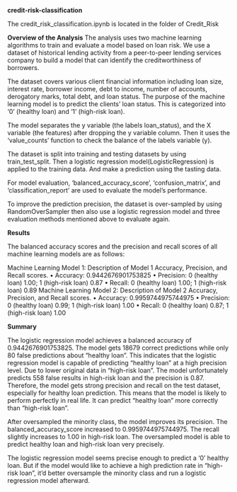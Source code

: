 **credit-risk-classification**

The credit_risk_classification.ipynb is located in the folder of Credit_Risk

**Overview of the Analysis**
The analysis uses two machine learning algorithms to train and evaluate a model based on loan risk. We use a dataset of historical lending activity from a peer-to-peer lending services company to build a model that can identify the creditworthiness of borrowers.

The dataset covers various client financial information including loan size, interest rate, borrower income, debt to income, number of accounts, derogatory marks, total debt, and loan status. The purpose of the machine learning model is to predict the clients’ loan status. This is categorized into ‘0’ (healthy loan) and ‘1’ (high-risk loan).

The model separates the y variable (the labels loan_status), and the X variable (the features) after dropping the y variable column. Then it uses the ‘value_counts’ function to check the balance of the labels variable (y).

The dataset is split into training and testing datasets by using train_test_split. Then a logistic regression model(LogisticRegression) is applied to the training data. And make a prediction using the tasting data.

For model evaluation, ‘balanced_accuracy_score’, ‘confusion_matrix’, and ‘classification_report’ are used to evaluate the model’s performance.

To improve the prediction precision, the dataset is over-sampled by using RandomOverSampler then also use a logistic regression model and three evaluation methods mentioned above to evaluate again.

**Results**

The balanced accuracy scores and the precision and recall scores of all machine learning models are as follows:

Machine Learning Model 1:
Description of Model 1 Accuracy, Precision, and Recall scores. • Accuracy: 0.9442676901753825 • Precision: 0 (healthy loan) 1.00; 1 (high-risk loan) 0.87 • Recall: 0 (healthy loan) 1.00; 1 (high-risk loan) 0.89
Machine Learning Model 2:
Description of Model 2 Accuracy, Precision, and Recall scores. • Accuracy: 0.9959744975744975 • Precision: 0 (healthy loan) 0.99; 1 (high-risk loan) 1.00 • Recall: 0 (healthy loan) 0.87; 1 (high-risk loan) 1.00

**Summary**

The logistic regression model achieves a balanced accuracy of 0.9442676901753825. The model gets 18679 correct predictions while only 80 false predictions about “healthy loan”. This indicates that the logistic regression model is capable of predicting “healthy loan” at a high precision level. Due to lower original data in “high-risk loan”. The model unfortunately predicts 558 false results in high-risk loan and the precision is 0.87. Therefore, the model gets strong precision and recall on the test dataset, especially for healthy loan prediction. This means that the model is likely to perform perfectly in real life. It can predict “healthy loan” more correctly than “high-risk loan”.

After oversampled the minority class, the model improves its precision. The balanced_accuracy_score increased to 0.9959744975744975. The recall slightly increases to 1.00 in high-risk loan. The oversampled model is able to predict healthy loan and high-risk loan very precisely.

The logistic regression model seems precise enough to predict a ‘0’ healthy loan. But if the model would like to achieve a high prediction rate in “high-risk loan”, it’d better oversample the minority class and run a logistic regression model afterward.
